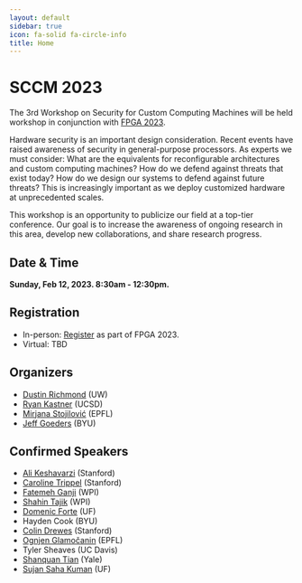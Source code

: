 ```yaml
---
layout: default
sidebar: true
icon: fa-solid fa-circle-info
title: Home
---
```


# SCCM 2023

The 3rd Workshop on Security for Custom Computing Machines will be held workshop in conjunction with [FPGA 2023](https://www.isfpga.org/). 

Hardware security is an important design consideration. Recent events have raised awareness of security in general-purpose processors. As experts we must consider: What are the equivalents for reconfigurable architectures and custom computing machines? How do we defend against threats that exist today? How do we design our systems to defend against future threats? This is increasingly important as we deploy customized hardware at unprecedented scales.

This workshop is an opportunity to publicize our field at a top-tier conference. Our goal is to increase the awareness of ongoing research in this area, develop new collaborations, and share research progress.

## Date & Time
**Sunday, Feb 12, 2023.  8:30am - 12:30pm.**  
<!-- [Workshop Schedule]({% link agenda.md %}). -->

## Registration
 * In-person: [Register](https://www.isfpga.org/registration/) as part of FPGA 2023.
 * Virtual: TBD

## Organizers
* [Dustin Richmond](https://www.dustinrichmond.com/) (UW)
* [Ryan Kastner](https://kastner.ucsd.edu/) (UCSD)
* [Mirjana Stojilović](https://mirjanastojilovic.github.io/) (EPFL)
* [Jeff Goeders](https://ece.byu.edu/directory/jeff-goeders) (BYU)

## Confirmed Speakers

* [Ali Keshavarzi](https://profiles.stanford.edu/ali-keshavarzi) (Stanford)
* [Caroline Trippel](https://cs.stanford.edu/people/trippel/) (Stanford)
* [Fatemeh Ganji](https://www.wpi.edu/people/faculty/fganji) (WPI)
* [Shahin Tajik](https://www.wpi.edu/people/faculty/stajik) (WPI)
* [Domenic Forte](https://www.ece.ufl.edu/people/faculty/domenic-forte/) (UF)
* Hayden Cook (BYU)
* [Colin Drewes](https://colindrewes.com/) (Stanford)
* [Ognjen Glamočanin](https://ogacns94.github.io/) (EPFL)
* Tyler Sheaves (UC Davis)
* [Shanquan Tian](https://caslab.csl.yale.edu/~shanquan/) (Yale)
* [Sujan Saha Kuman](https://smartsystems.ece.ufl.edu/people/sujan-kumar-saha/) (UF)